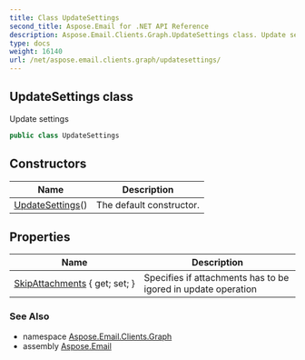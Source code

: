 ```yaml
---
title: Class UpdateSettings
second_title: Aspose.Email for .NET API Reference
description: Aspose.Email.Clients.Graph.UpdateSettings class. Update settings
type: docs
weight: 16140
url: /net/aspose.email.clients.graph/updatesettings/
---
```

## UpdateSettings class

Update settings

```csharp
public class UpdateSettings
```

## Constructors

| Name | Description |
| --- | --- |
| [UpdateSettings](updatesettings/)() | The default constructor. |

## Properties

| Name | Description |
| --- | --- |
| [SkipAttachments](../../aspose.email.clients.graph/updatesettings/skipattachments/) { get; set; } | Specifies if attachments has to be igored in update operation |

### See Also

* namespace [Aspose.Email.Clients.Graph](../../aspose.email.clients.graph/)
* assembly [Aspose.Email](../../)


